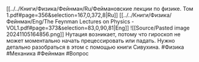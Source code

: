 [[../../Книги/Физика/Фейнман/Ru/Феймановские лекции по физике. Том 1.pdf#page=356&selection=167,0,372,8|Ru]]
[[../../Книги/Физика/Фейнман/Eng/The Feynman Lectures on Physics - VOL1.pdf#page=373&selection=83,0,90,81|Eng]]
![[Source/Pasted image 20241105164856.png]]
Нутация возникает, потому что гироскоп не может моментально начать прецессировать или падать.
Нужно детально разобраться в этом с помощью книги Сивухина.
#Физика #Механика #Фейнман #Вопрос
